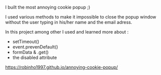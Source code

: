 I built the most annoying cookie popup ;)

I used various methods to make it impossible to close the popup window without the user typing in his/her name and the email adress.

In this project among other I used and learned more about :
- setTimeout()
- event.prevenDefault()
- formData & .get()
- the disabled attribute


https://robinho1997.github.io/annoying-cookie-popup/
